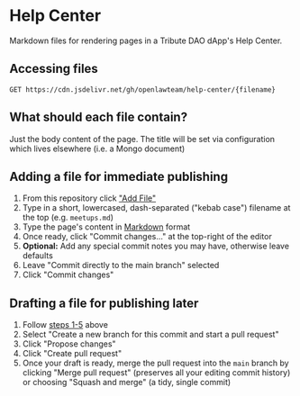 # Help Center

Markdown files for rendering pages in a Tribute DAO dApp's Help Center.

## Accessing files

```
GET https://cdn.jsdelivr.net/gh/openlawteam/help-center/{filename}
```

## What should each file contain?

Just the body content of the page. The title will be set via configuration which lives elsewhere (i.e. a Mongo document)

## Adding a file for immediate publishing

1. From this repository click ["Add File"](https://github.com/openlawteam/help-center/new/main)
2. Type in a short, lowercased, dash-separated ("kebab case") filename at the top (e.g. `meetups.md`)
3. Type the page's content in [Markdown](https://www.markdownguide.org/cheat-sheet) format
4. Once ready, click "Commit changes..." at the top-right of the editor
5. **Optional:** Add any special commit notes you may have, otherwise leave defaults
6. Leave "Commit directly to the main branch" selected
7. Click "Commit changes"

## Drafting a file for publishing later

1. Follow [steps 1-5](https://github.com/openlawteam/help-center#adding-a-file-for-immediate-publishing) above
2. Select "Create a new branch for this commit and start a pull request"
3. Click "Propose changes"
6. Click "Create pull request"
7. Once your draft is ready, merge the pull request into the `main` branch by clicking "Merge pull request" (preserves all your editing commit history) or choosing "Squash and merge" (a tidy, single commit)

